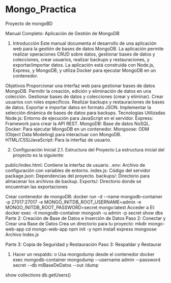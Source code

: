 # Mongo_Practica
 Proyecto de mongoBD

Manual Completo: Aplicación de Gestión de MongoDB
1. Introducción
Este manual documenta el desarrollo de una aplicación web para la gestión de bases de datos MongoDB. La aplicación permite realizar operaciones CRUD sobre datos, gestionar bases de datos y colecciones, crear usuarios, realizar backups y restauraciones, y exportar/importar datos. La aplicación está construida con Node.js, Express, y MongoDB, y utiliza Docker para ejecutar MongoDB en un contenedor.

Objetivos
Proporcionar una interfaz web para gestionar bases de datos MongoDB.
Permitir la creación, edición y eliminación de datos en una colección.
Gestionar bases de datos y colecciones (crear y eliminar).
Crear usuarios con roles específicos.
Realizar backups y restauraciones de bases de datos.
Exportar e importar datos en formato JSON.
Implementar la selección dinámica de bases de datos para backups.
Tecnologías Utilizadas
Node.js: Entorno de ejecución para JavaScript en el servidor.
Express: Framework para crear la API REST.
MongoDB: Base de datos NoSQL.
Docker: Para ejecutar MongoDB en un contenedor.
Mongoose: ODM (Object Data Modeling) para interactuar con MongoDB.
HTML/CSS/JavaScript: Para la interfaz de usuario.







2. Configuración Inicial
2.1. Estructura del Proyecto
La estructura inicial del proyecto es la siguiente:
 
public/index.html: Contiene la interfaz de usuario. 
.env: Archivo de configuración con variables de entorno. 
index.js: Código del servidor  
package.json: Dependencias del proyecto. 
backups/: Directorio para almacenar los archivos de backup.
Exports/: Directorio donde se encuentran las exportaciones

Crear contenedor de mongoDB:
docker run -d --name mongodb-container -p 27017:27017 -e MONGO_INITDB_ROOT_USERNAME=admin -e MONGO_INITDB_ROOT_PASSWORD=secret mongo:latest
Acceder a El:
docker exec -it mongodb-container mongosh -u admin -p secret
show dbs
Parte 2: Creación de Base de Datos e Inserción de Datos
Paso 2: Conectar y Crear una Base de Datos
Crea un directorio para tu proyecto: 
mkdir mongo-web-app
cd mongo-web-app
npm init -y
npm install express mongoose
Archivo Index.js

Parte 3: Copia de Seguridad y Restauración
Paso 3: Respaldar y Restaurar
1.	Hacer un respaldo: 
o	Usa mongodump desde el contenedor
docker exec mongodb-container mongodump --username admin --password secret --db miBaseDeDatos --out /dump




show collections
db.getUsers()
